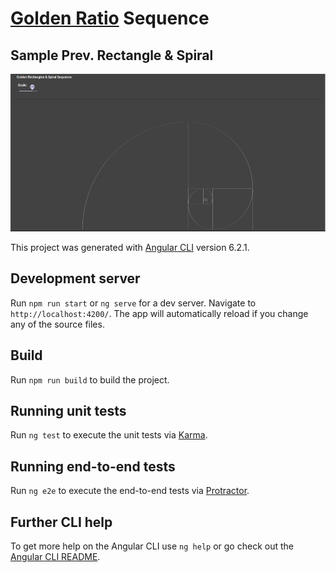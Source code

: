# [Golden Ratio](https://en.wikipedia.org/wiki/Golden_ratio) Sequence

## Sample Prev. Rectangle & Spiral 
![Golden Ratio Sample](https://github.com/NoLogig/Golden-ratio/blob/master/src/assets/Sample-GoldenRatio.png)

This project was generated with [Angular CLI](https://github.com/angular/angular-cli) version 6.2.1.

## Development server

Run `npm run start` or `ng serve` for a dev server. Navigate to `http://localhost:4200/`. The app will automatically reload if you change any of the source files.

## Build

Run `npm run build` to build the project.

## Running unit tests

Run `ng test` to execute the unit tests via [Karma](https://karma-runner.github.io).

## Running end-to-end tests

Run `ng e2e` to execute the end-to-end tests via [Protractor](http://www.protractortest.org/).

## Further CLI help

To get more help on the Angular CLI use `ng help` or go check out the [Angular CLI README](https://github.com/angular/angular-cli/blob/master/README.md).
